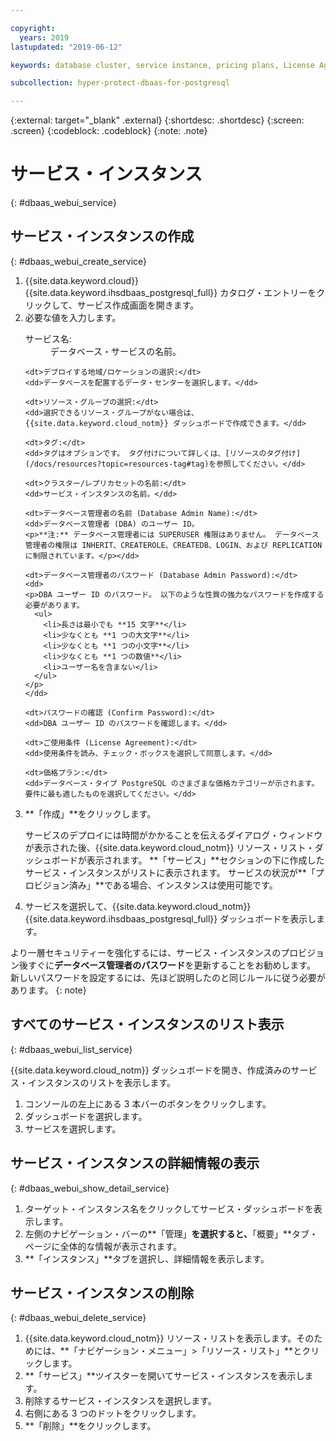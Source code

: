 ```yaml
---

copyright:
  years: 2019
lastupdated: "2019-06-12"

keywords: database cluster, service instance, pricing plans, License Agreement

subcollection: hyper-protect-dbaas-for-postgresql

---
```


{:external: target="_blank" .external}
{:shortdesc: .shortdesc}
{:screen: .screen}
{:codeblock: .codeblock}
{:note: .note}


# サービス・インスタンス
{: #dbaas_webui_service}

## サービス・インスタンスの作成
{: #dbaas_webui_create_service}

<ol>
<li>{{site.data.keyword.cloud}} {{site.data.keyword.ihsdbaas_postgresql_full}} カタログ・エントリーをクリックして、サービス作成画面を開きます。</li>
<li>必要な値を入力します。
  <dl>
    <dt>サービス名:</dt>
    <dd>データベース・サービスの名前。</dd>

    <dt>デプロイする地域/ロケーションの選択:</dt>
    <dd>データベースを配置するデータ・センターを選択します。</dd>

    <dt>リソース・グループの選択:</dt>
    <dd>選択できるリソース・グループがない場合は、{{site.data.keyword.cloud_notm}} ダッシュボードで作成できます。</dd>

    <dt>タグ:</dt>
    <dd>タグはオプションです。 タグ付けについて詳しくは、[リソースのタグ付け](/docs/resources?topic=resources-tag#tag)を参照してください。</dd>

    <dt>クラスター/レプリカセットの名前:</dt>
    <dd>サービス・インスタンスの名前。</dd>

    <dt>データベース管理者の名前 (Database Admin Name):</dt>
    <dd>データベース管理者 (DBA) のユーザー ID。
    <p>**注:** データベース管理者には SUPERUSER 権限はありません。 データベース管理者の権限は INHERIT、CREATEROLE、CREATEDB、LOGIN、および REPLICATION に制限されています。</p></dd>

    <dt>データベース管理者のパスワード (Database Admin Password):</dt>
    <dd>
    <p>DBA ユーザー ID のパスワード。 以下のような性質の強力なパスワードを作成する必要があります。
      <ul>
        <li>長さは最小でも **15 文字**</li>
        <li>少なくとも **1 つの大文字**</li>
        <li>少なくとも **1 つの小文字**</li>
        <li>少なくとも **1 つの数値**</li>
        <li>ユーザー名を含まない</li>
      </ul>
    </p>
    </dd>

    <dt>パスワードの確認 (Confirm Password):</dt>
    <dd>DBA ユーザー ID のパスワードを確認します。</dd>

    <dt>ご使用条件 (License Agreement):</dt>
    <dd>使用条件を読み、チェック・ボックスを選択して同意します。</dd>

    <dt>価格プラン:</dt>
    <dd>データベース・タイプ PostgreSQL のさまざまな価格カテゴリーが示されます。 要件に最も適したものを選択してください。</dd>
  </dl>
</li>
<li>**「作成」**をクリックします。
<p>サービスのデプロイには時間がかかることを伝えるダイアログ・ウィンドウが表示された後、{{site.data.keyword.cloud_notm}} リソース・リスト・ダッシュボードが表示されます。 **「サービス」**セクションの下に作成したサービス・インスタンスがリストに表示されます。 サービスの状況が**「プロビジョン済み」**である場合、インスタンスは使用可能です。</p>
</li>

<li>サービスを選択して、{{site.data.keyword.cloud_notm}} {{site.data.keyword.ihsdbaas_postgresql_full}} ダッシュボードを表示します。</li>
</ol>

より一層セキュリティーを強化するには、サービス・インスタンスのプロビジョン後すぐに**データベース管理者のパスワード**を更新することをお勧めします。 新しいパスワードを設定するには、先ほど説明したのと同じルールに従う必要があります。
{: note}

## すべてのサービス・インスタンスのリスト表示
{: #dbaas_webui_list_service}

{{site.data.keyword.cloud_notm}} ダッシュボードを開き、作成済みのサービス・インスタンスのリストを表示します。

<ol>
	<li>コンソールの左上にある 3 本バーのボタンをクリックします。</li>
	<li>ダッシュボードを選択します。</li>
	<li>サービスを選択します。</li>
</ol>

## サービス・インスタンスの詳細情報の表示
{: #dbaas_webui_show_detail_service}

1. ターゲット・インスタンス名をクリックしてサービス・ダッシュボードを表示します。
2. 左側のナビゲーション・バーの**「管理」**を選択すると、**「概要」**タブ・ページに全体的な情報が表示されます。
3. **「インスタンス」**タブを選択し、詳細情報を表示します。


## サービス・インスタンスの削除
{: #dbaas_webui_delete_service}

1. {{site.data.keyword.cloud_notm}} リソース・リストを表示します。そのためには、**「ナビゲーション・メニュー」>「リソース・リスト」**とクリックします。
2. **「サービス」**ツイスターを開いてサービス・インスタンスを表示します。
3. 削除するサービス・インスタンスを選択します。
4. 右側にある 3 つのドットをクリックします。
5. **「削除」**をクリックします。

